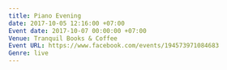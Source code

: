 ```yaml
---
title: Piano Evening
date: 2017-10-05 12:16:00 +07:00
Event date: 2017-10-07 00:00:00 +07:00
Venue: Tranquil Books & Coffee
Event URL: https://www.facebook.com/events/194573971084683
Genre: live
---
```


